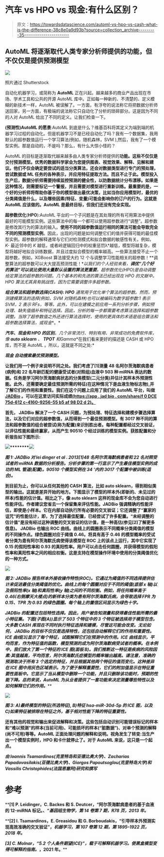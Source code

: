 # 汽车 vs HPO vs 现金:有什么区别？

> 原文：<https://towardsdatascience.com/automl-vs-hpo-vs-cash-what-is-the-difference-38c8e0a9d93b?source=collection_archive---------35----------------------->

## AutoML 将逐渐取代人类专家分析师提供的**功能，但不仅仅是提供预测模型**

![](img/14f162a0fe7b37c60ff4a0f9f96e4de1.png)

照片通过 Shutterstock

自动化机器学习，或简称为 **AutoML** 正在兴起。越来越多的商业产品出现在市场、学术工具和公共的开源 AutoML 库中。正如每一种新的、不清楚的、定义模糊的新技术一样，AutoML 被误解了。一方面，有浮夸的说法称它将把数据分析师送回家，另一方面，有极端的说法称它只自动化了分析的琐碎部分。这是因为不同的人对 AutoML 给出了不同的定义。让我们检查一下。

**(预测性)AutoML 的愿景**:AutoML 到底是什么？维基百科将其定义为端到端的机器学习过程的自动化。但是机器学习不是已经自动化了吗？我有一个数据集，我用默认的超参数值运行一个学习算法(例如，随机森林，SVM ),然后，我有了一个模型实例。那是自动的，不是吗？那么，有什么大惊小怪的？

AutoML 的目标是逐渐取代越来越多由人类专家分析师提供的**功能。**这些不仅仅是交付预测模型**。优秀的数据科学家会为您提供图表、视觉效果、解释、见解和建议。他们不仅会确定要尝试的适当分类算法，还会对数据类型进行专门的预处理，尝试数据或 ML 任务的各种表示，并应用特征提取方法。而且不止于此。模型投入生产后，数据分析师需要持续监控预测的健全性，以防数据统计分布漂移。如果是这种情况，则需要标记一个警报，并且需要对模型进行重新训练。最重要的是，一个好的分析师将帮助你基于你的模型做出最优决策，比如当你应用模型时，最优的分类阈值是什么，以及哪些因素(特征、变量)可能会影响你的订户的行为。这就是 AutoML 应该做的。AutoML 是最终目标，但我们还没有完全实现。**

**超参数优化**(**HPO**):AutoML 平台的一个子问题是在其处理的所有可用算法中提供最好的可能模型实例。这些算法中的每一个都可以使用超参数进行“调整”。超参数是修改其行为的算法的输入。**使用不同的超参数值运行相同的算法可能会导致完全不同的预测模型实例**。因此，出现的问题是如何调整它们的值并获得可能的最佳模型实例。超参数的解释通常与它们对检测模式和拟合数据的敏感性有关。例如， *K-* 最近邻中的 *K* 越低，或者岭逻辑回归中的权重惩罚λ*越低，模型将越复杂，模型将越好地拟合训练数据，并且过度拟合模型的概率越高。一些算法接受不止一个超参数，例如，XGBoost 算法接受大约 12 个与调整学习性能相关的超参数！**调整算法的超参数可以大大提高预测性能！**以我们的个人经验来看，**调优“几个好的算法”可以说比使用大量默认设置的算法更重要**。超参数优化(HPO)是自动调整给定算法的超参数的问题。几个基本的和先进的算法已经出现在 HPO 的文献中。HPO 算法尤其具有挑战性，因为它需要调整许多超参数。*

***组合算法和超参数选择(CASH): HPO** 通常用于优化单个算法的超参数。然而，预测建模算法的选择(例如，SVM 对随机森林)也可以被编码为数字超参数:1 表示 SVM，2 表示 RFs，等等。此外，可以在建模之前应用一系列分析步骤，例如预处理、缺失值插补和特征选择。因此，分析的每一步都需要考虑算法选择和超参数调整。当除了超参数值之外还进行算法选择时，使用的更具体的术语是**组合算法和超参数选择**算法，或**现金**。*

***汽车、现金和 HPO 的区别**。几个非常流行、特别有用、非常成功的免费软件库，像 **auto sklearn** 、 **TPOT** 和**Gamma**在我们看来更好的描述是 CASH 或 HPO 库，而不是 AutoML 。所以，这就是不同之处:*

********现金*** *自动搜索最优预测模型。******

****让我们用一个例子来说明不同之处。我们考虑了[1]测量 48 名阿尔茨海默病患者(病例)和 22 名年龄匹配的健康受试者(对照组)血液中 503 种 miRNA 表达的数据。任务是学习阿尔茨海默病状态的分类模型(二元分类)并估计其样本外预测性能。此外，还需要确定最佳预测所需的特征(在这种情况下是血液生物标志物),并了解它们的作用和重要性。我们在这个问题上应用了我们的 AutoML 平台，叫做 [**JADBio**](https://jadbio.com) 。可以在这里访问实际成绩[(https://app . jad bio . com/share/f 0 DCE 75d-612 c-4160-9256-55 b5 af 98 D2 d 2)。](https://app.jadbio.com/share/f0dce75d-612c-4160-9256-55b5af98d2d2)****

****首先， **JADBio** 解决了一个 **CASH** 问题，为预处理、特征选择和建模步骤选择算法，以及它们对应的超参数值，从而得到一个最佳预测模型。有 3017 种不同的算法和超参数值的组合被尝试(称为**配置**)来识别胜出者。每种配置都经过交叉验证，以评估性能和最终赢家，从而产生 90510 个经过训练的模型实例。获胜配置和分析报告如下图所示:****

****![](img/04014655daf47fa1dee28aa7a6edd2a2.png)********![](img/ff9d45d14322c55af349e6f16f7fba95.png)****

*****图 1: JADBio 对 lei dinger et al . 2013[1]48 名阿尔茨海默病患者和 22 名对照受试者的 miRNA 数据的分析报告。分析步骤的第一行显示了产生最佳模型实例的成功的 ML 管道(配置)。90510 个模型实例在 34 '内的 3017 个配置中被训练(适合)。*****

****到目前为止，你可以从任何其他的 **CASH** 算法，比如 auto sklearn，得到相似类型的输出。**这就是差异开始的地方**。下图显示了模型的样本外(即新的、未见过的样本)性能的估计值。相比之下，像 auto sklearn 这样的现金库不会为您自动进行性能评估。作者建议您省去一个保留集来评估性能。JADBio 强调精确的性能评估，即使是小样本。它在内部自动执行所有必要的交叉验证；它还调整了“赢家的诅咒”的性能估计，即，为了选择最佳配置，已经尝试了许多配置。“未经调整的估计值”是没有经过这种调整的交叉验证的估计值，是一种高估(参见[2]了解更多信息)。 **JADBio** 也输出 ROC 曲线。曲线上的圆圈表示不同概率分类阈值的模型的不同操作点。绿色圆圈对应于阈值 0.46。将具有高于 0.46 的模型概率的受试者分类为患有阿尔茨海默氏病使得该模型在 ROC 上的该点上运行，其中它实现了 0.15 的假阳性率和 0.93 的真阳性率。用户可以点击任何圆圈，并获得模型的假阳性率和真阳性率之间的相应权衡。这是**支持在模型操作环境**中使用的分类阈值优化的一种方式。****

****![](img/d61fea794e7ee8aec7d33b330f0e4a57.png)****

*****图 2: JADBio 报告样本外接收操作特性(ROC)。它通过为阈值的不同选择提供估计来促进最佳分类阈值的优化。曲线上的每个圆圈对应于不同的阈值(底部 x 轴)以及假阳性率(x 轴)和真阳性率(y 轴)之间的不同权衡。例如，将任何概率高于 0.46(右侧摩天大楼点)的新样本分类为患有阿尔茨海默氏病，会导致选择 FPR 为 0.15、TPR 为 0.93 的绿色圆圈。每个轴上的置信区间显示为绿色十字。*****

******JADBio** 的配置还包括特性选择。因此，用户被告知测量和获得最佳性能所需的最小特征集。下图(子图(A))显示了 503 个特征中的 3 个特征被选择用于模型包含。大多数 CASH 库现在不同时执行特征选择和建模，尽管这可能会改变。无论如何， **JADBio** 的目标不仅仅是选择特性，还包括自动解释它们的作用和重要性。ICE 曲线[3]显示了每个特征，试图解释它们在预测中的作用。ICE 曲线显示，平均而言，作为特征值的函数，模型预测的成为阿尔茨海默病受试者的概率。在本例中，我们放大了第一个特征的 ICE 图(面板 B)。我们推断这一特征是疾病的*风险因素:其值越高，平均而言，阿尔茨海默氏症模型的概率输出越高。请注意，准确的预测取决于所有 3 个选定的特征，并且根据其他两个特征的值而变化。这种差异在 ICE 图中用灰色区域表示。为了便于解释重要性，它们的附加值显示在特征重要性面板中。它显示了当从模型中删除一个功能，并且只删除该功能时，预期的性能下降。总的来说，AutoML 为从业者提供了一套功能来决定测量哪些特性以及如何解释它们的作用。*****

****![](img/dbf4632f85aa712481f4a01b72043505.png)****

*****图 3: A)最终模型的特征(所选特征), B)特征 hsa-miR-30d-5p 的 ICE 图，以及 C)如果特征被排除在特征之外，基于相对性能下降的特征重要性。*****

****还有其他的视觉和输出来促进解释和决策。这些包括自动识别可能错误标记的样本和“难以预测”的样本(当前可用)、可能损坏的样本(“脏数据”)、对单个预测的解释(尚不可用)等等。AutoML 正面处理问题的解释和说明。视角发生了转变:**当生产出一个模型实例时，HPO 和卡什就停止了。对于 AutoML 来说，这只是一个起点。******

*******由 Ioannis Tsamardinos(克里特岛和亚德比奥大学)、Zacharias Papadovasilakis(亚德比奥大学)、Giorgos Papoutsoglou(克里特岛大学)和 Vassilis Christophides(法国恩塞阿)研究和撰写*******

# ****参考****

****[1] P. Leidinger，C. Backes 和 S. Deutcer，“阿尔茨海默病患者的基于血液的 12-miRNA 标记。、“*基因组生物学，*第 14 卷第 7 期，R78 页，2013 年。****

****[2] I. Tsamardinos，E. Greasidou 和 G. Borboudakis，“引导样本外预测实现高效准确的交叉验证”，*机器学习，*第 107 卷第 12 期，第 1895–1922 页，2018 年。****

****[3] C. Molnar，“5.2 个人条件期望(ICE)”，载于*可解释机器学习。使黑盒模型变得可解释的指南。*，2021 年。****